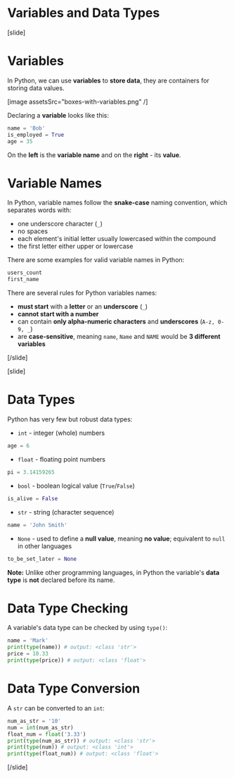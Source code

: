 # Variables and Data Types

[slide]
# Variables
In Python, we can use **variables** to **store data**, they are containers for storing data values.

[image assetsSrc="boxes-with-variables.png" /]

Declaring a **variable** looks like this:
```python
name = 'Bob'
is_employed = True
age = 35
```
On the **left** is the **variable name** and on the **right** - its **value**.

# Variable Names
In Python, variable names follow the **snake-case** naming convention, which separates words with:
 - one underscore character (`_`)
 - no spaces
 - each element's initial letter usually lowercased within the compound
 - the first letter either upper or lowercase

There are some examples for valid variable names in Python:
```python
users_count
first_name
```

There are several rules for Python variables names:
 - **must start** with a **letter** or an **underscore** (`_`)
 - **cannot start with a number**
 - can contain **only alpha-numeric characters** and **underscores** (`A-z, 0-9, _`)
 - are **case-sensitive**, meaning `name`, `Name` and `NAME` would be **3 different variables**

[/slide]

[slide]
# Data Types
Python has very few but robust data types:
 - `int` - integer (whole) numbers
 ```python
 age = 6
 ```
 - `float` - floating point numbers
 ```python
 pi = 3.14159265
 ```
 - `bool` - boolean logical value (`True`/`False`)
 ```python
 is_alive = False
 ```
 - `str` - string (character sequence)
 ```python
 name = 'John Smith'
 ```
 - `None` - used to define a **null value**, meaning **no value**; equivalent to `null` in other languages
 ```python
 to_be_set_later = None
 ```

**Note:** Unlike other programming languages, in Python the variable's **data type** is **not** declared before its name.

# Data Type Checking
A variable's data type can be checked by using `type()`:
```python live
name = 'Mark'
print(type(name)) # output: <class 'str'>
price = 10.33
print(type(price)) # output: <class 'float'>
```

# Data Type Conversion
A `str` can be converted to an `int`:
```python live
num_as_str = '10'
num = int(num_as_str)
float_num = float('3.33')
print(type(num_as_str)) # output: <class 'str'>
print(type(num)) # output: <class 'int'>
print(type(float_num)) # output: <class 'float'>
```

[/slide]